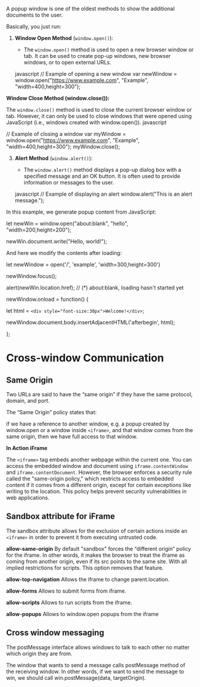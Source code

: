 
A popup window is one of the oldest methods to show the additional documents to the user.

Basically, you just run:
 
1. **Window Open Method** (`window.open()`):
   - The `window.open()` method is used to open a new browser window or tab. It can be used to create pop-up windows, new browser windows, or to open external URLs.

   javascript
   // Example of opening a new window
   var newWindow = window.open("https://www.example.com", "Example", "width=400,height=300");
   
**Window Close Method (window.close()):**

The `window.close()` method is used to close the current browser window or tab. However, it can only be used to close windows that were opened using JavaScript (i.e., windows created with window.open()).
javascript

// Example of closing a window
var myWindow = window.open("https://www.example.com", "Example", "width=400,height=300");
myWindow.close();

3. **Alert Method** (`window.alert()`):
   - The `window.alert()` method displays a pop-up dialog box with a specified message and an OK button. It is often used to provide information or messages to the user.

   javascript
   // Example of displaying an alert
   window.alert("This is an alert message.");

In this example, we generate popup content from JavaScript:

let newWin = window.open("about:blank", "hello", "width=200,height=200");

newWin.document.write("Hello, world!");

And here we modify the contents after loading:

let newWindow = open('/', 'example', 'width=300,height=300')

newWindow.focus();

alert(newWin.location.href); // (*) about:blank, loading hasn't started yet

newWindow.onload = function() {

  let html = `<div style="font-size:30px">Welcome!</div>`;

  newWindow.document.body.insertAdjacentHTML('afterbegin', html);

};  


# Cross-window Communication

## Same Origin

Two URLs are said to have the “same origin” if they have the same protocol, domain, and port.

The “Same Origin” policy states that:

if we have a reference to another window, e.g. a popup created by window.open or a window inside `<iframe>`, and that window comes from the same origin, then we have full access to that window.


**In Action iFrame**

The `<iframe>` tag embeds another webpage within the current one. You can access the embedded window and document using `iframe.contentWindow` and `iframe.contentDocument`. However, the browser enforces a security rule called the "same-origin policy," which restricts access to embedded content if it comes from a different origin, except for certain exceptions like writing to the location. This policy helps prevent security vulnerabilities in web applications.

## Sandbox attribute for iFrame

The sandbox attribute allows for the exclusion of certain actions inside an `<iframe>` in order to prevent it from executing untrusted code.

**allow-same-origin**
By default "sandbox" forces the “different origin” policy for the iframe. In other words, it makes the browser to treat the iframe as coming from another origin, even if its src points to the same site. With all implied restrictions for scripts. This option removes that feature.

**allow-top-navigation**
Allows the iframe to change parent.location.

**allow-forms**
Allows to submit forms from iframe.

**allow-scripts**
Allows to run scripts from the iframe.

**allow-popups**
Allows to window.open popups from the iframe


## Cross window messaging 

The postMessage interface allows windows to talk to each other no matter which origin they are from.

The window that wants to send a message calls postMessage method of the receiving window. In other words, if we want to send the message to win, we should call win.postMessage(data, targetOrigin).
